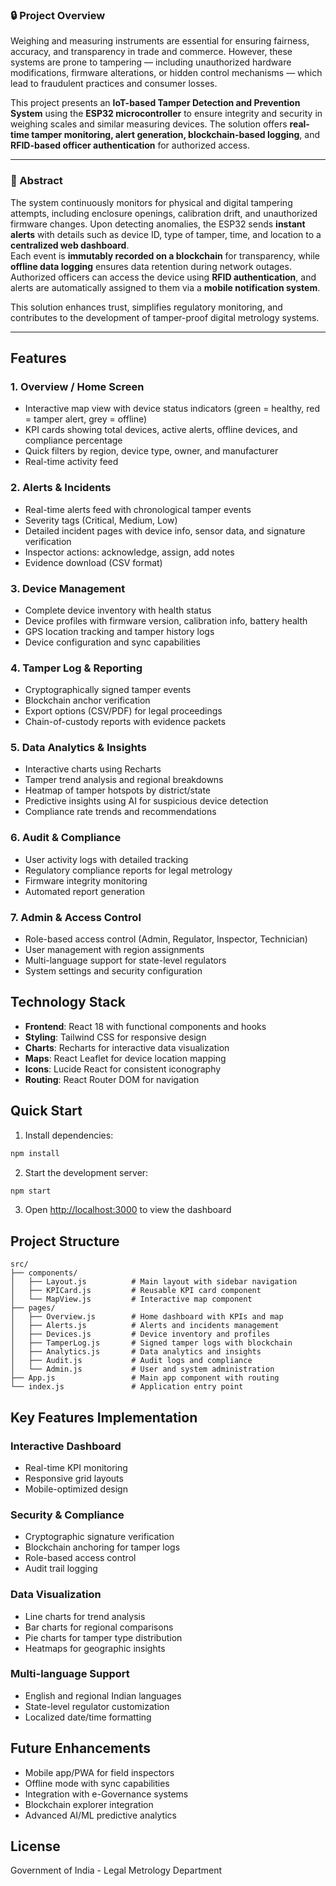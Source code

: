 ### 🔒 Project Overview
Weighing and measuring instruments are essential for ensuring fairness, accuracy, and transparency in trade and commerce. However, these systems are prone to tampering — including unauthorized hardware modifications, firmware alterations, or hidden control mechanisms — which lead to fraudulent practices and consumer losses.

This project presents an **IoT-based Tamper Detection and Prevention System** using the **ESP32 microcontroller** to ensure integrity and security in weighing scales and similar measuring devices. The solution offers **real-time tamper monitoring, alert generation, blockchain-based logging**, and **RFID-based officer authentication** for authorized access.

---

### 🧠 Abstract
The system continuously monitors for physical and digital tampering attempts, including enclosure openings, calibration drift, and unauthorized firmware changes. Upon detecting anomalies, the ESP32 sends **instant alerts** with details such as device ID, type of tamper, time, and location to a **centralized web dashboard**.  
Each event is **immutably recorded on a blockchain** for transparency, while **offline data logging** ensures data retention during network outages. Authorized officers can access the device using **RFID authentication**, and alerts are automatically assigned to them via a **mobile notification system**.  

This solution enhances trust, simplifies regulatory monitoring, and contributes to the development of tamper-proof digital metrology systems.

---
## Features

### 1. Overview / Home Screen
- Interactive map view with device status indicators (green = healthy, red = tamper alert, grey = offline)
- KPI cards showing total devices, active alerts, offline devices, and compliance percentage
- Quick filters by region, device type, owner, and manufacturer
- Real-time activity feed

### 2. Alerts & Incidents
- Real-time alerts feed with chronological tamper events
- Severity tags (Critical, Medium, Low)
- Detailed incident pages with device info, sensor data, and signature verification
- Inspector actions: acknowledge, assign, add notes
- Evidence download (CSV format)

### 3. Device Management
- Complete device inventory with health status
- Device profiles with firmware version, calibration info, battery health
- GPS location tracking and tamper history logs
- Device configuration and sync capabilities

### 4. Tamper Log & Reporting
- Cryptographically signed tamper events
- Blockchain anchor verification
- Export options (CSV/PDF) for legal proceedings
- Chain-of-custody reports with evidence packets

### 5. Data Analytics & Insights
- Interactive charts using Recharts
- Tamper trend analysis and regional breakdowns
- Heatmap of tamper hotspots by district/state
- Predictive insights using AI for suspicious device detection
- Compliance rate trends and recommendations

### 6. Audit & Compliance
- User activity logs with detailed tracking
- Regulatory compliance reports for legal metrology
- Firmware integrity monitoring
- Automated report generation

### 7. Admin & Access Control
- Role-based access control (Admin, Regulator, Inspector, Technician)
- User management with region assignments
- Multi-language support for state-level regulators
- System settings and security configuration

## Technology Stack

- **Frontend**: React 18 with functional components and hooks
- **Styling**: Tailwind CSS for responsive design
- **Charts**: Recharts for interactive data visualization
- **Maps**: React Leaflet for device location mapping
- **Icons**: Lucide React for consistent iconography
- **Routing**: React Router DOM for navigation

## Quick Start

1. Install dependencies:
```bash
npm install
```

2. Start the development server:
```bash
npm start
```

3. Open [http://localhost:3000](http://localhost:3000) to view the dashboard

## Project Structure

```
src/
├── components/
│   ├── Layout.js          # Main layout with sidebar navigation
│   ├── KPICard.js         # Reusable KPI card component
│   └── MapView.js         # Interactive map component
├── pages/
│   ├── Overview.js        # Home dashboard with KPIs and map
│   ├── Alerts.js          # Alerts and incidents management
│   ├── Devices.js         # Device inventory and profiles
│   ├── TamperLog.js       # Signed tamper logs with blockchain
│   ├── Analytics.js       # Data analytics and insights
│   ├── Audit.js           # Audit logs and compliance
│   └── Admin.js           # User and system administration
├── App.js                 # Main app component with routing
└── index.js               # Application entry point
```

## Key Features Implementation

### Interactive Dashboard
- Real-time KPI monitoring
- Responsive grid layouts
- Mobile-optimized design

### Security & Compliance
- Cryptographic signature verification
- Blockchain anchoring for tamper logs
- Role-based access control
- Audit trail logging

### Data Visualization
- Line charts for trend analysis
- Bar charts for regional comparisons
- Pie charts for tamper type distribution
- Heatmaps for geographic insights

### Multi-language Support
- English and regional Indian languages
- State-level regulator customization
- Localized date/time formatting

## Future Enhancements

- Mobile app/PWA for field inspectors
- Offline mode with sync capabilities
- Integration with e-Governance systems
- Blockchain explorer integration
- Advanced AI/ML predictive analytics

## License

Government of India - Legal Metrology Department
